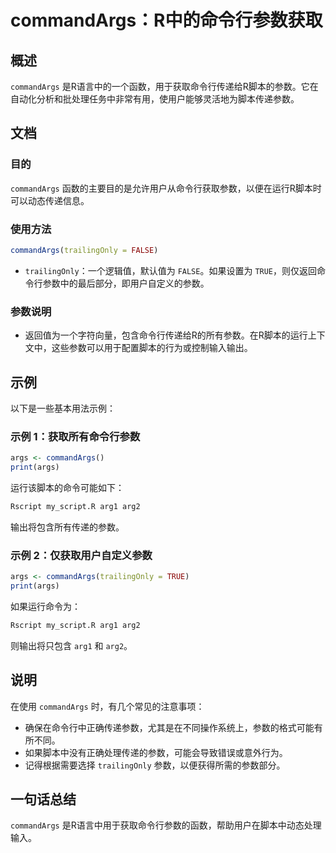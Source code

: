 <!--
Meta Description: # commandArgs：R中的命令行参数获取 ## 概述 `commandArgs` 是R语言中的一个函数，用于获取命令行传递给R脚本的参数。它在自动化分析和批处理任务中非常有用，使用户能够灵活地为脚本传递参数。 ## 文档 ### 目的 `commandArgs` 函数的主要目的是允许用户从命...
Meta Keywords: commandargs, trailingonly, args, arg1, arg2
-->

# commandArgs：R中的命令行参数获取

## 概述
`commandArgs` 是R语言中的一个函数，用于获取命令行传递给R脚本的参数。它在自动化分析和批处理任务中非常有用，使用户能够灵活地为脚本传递参数。

## 文档
### 目的
`commandArgs` 函数的主要目的是允许用户从命令行获取参数，以便在运行R脚本时可以动态传递信息。

### 使用方法
```R
commandArgs(trailingOnly = FALSE)
```

- `trailingOnly`：一个逻辑值，默认值为 `FALSE`。如果设置为 `TRUE`，则仅返回命令行参数中的最后部分，即用户自定义的参数。

### 参数说明
- 返回值为一个字符向量，包含命令行传递给R的所有参数。在R脚本的运行上下文中，这些参数可以用于配置脚本的行为或控制输入输出。

## 示例
以下是一些基本用法示例：

### 示例 1：获取所有命令行参数
```R
args <- commandArgs()
print(args)
```
运行该脚本的命令可能如下：
```bash
Rscript my_script.R arg1 arg2
```
输出将包含所有传递的参数。

### 示例 2：仅获取用户自定义参数
```R
args <- commandArgs(trailingOnly = TRUE)
print(args)
```
如果运行命令为：
```bash
Rscript my_script.R arg1 arg2
```
则输出将只包含 `arg1` 和 `arg2`。

## 说明
在使用 `commandArgs` 时，有几个常见的注意事项：
- 确保在命令行中正确传递参数，尤其是在不同操作系统上，参数的格式可能有所不同。
- 如果脚本中没有正确处理传递的参数，可能会导致错误或意外行为。
- 记得根据需要选择 `trailingOnly` 参数，以便获得所需的参数部分。

## 一句话总结
`commandArgs` 是R语言中用于获取命令行参数的函数，帮助用户在脚本中动态处理输入。